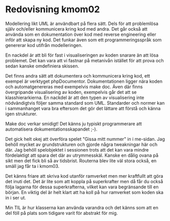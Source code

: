 ---
---
Redovisning kmom02
=========================
Modellering likt UML är användbart på flera sätt. Dels för att problemlösa själv och/eller kommunicera kring kod med andra. Det går också att använda som en dokumentation över kod med reverse engineering eller inför att skapa ny kod. Det funkar även som ett programmeringsspråk som genererar kod utifrån modelleringen.

En nackdel är att bli för fast i visualiseringen av koden snarare än att lösa problemet. Det kan vara att vi fastnar på metanivån istället för att prova och sedan kanske omdefiniera skissen.

Det finns andra sätt att dokumentera och kommunicera kring kod, ett exempel är verktyget phpDocumentor. Dokumentationen ligger nära koden och automatgenereras med exempelvis make doc. Även där finns övergripande visualisering av koden, exempelvis går det att se klasshierarkierna. En nackdel är att den typen av visualisering inte nödvändigtvis följer samma standard som UML. Standarder och normer kan i sammanhanget vara bra eftersom det gör det lättare att förstå och känna igen strukturer.

Make doc verkar smidigt! Det känns ju typiskt programmerare att automatisera dokumentationsskapandet ;-).

Det gick helt okej att överföra spelet "Gissa mitt nummer" in i me-sidan. Jag behöll mycket av grundstrukturen och gjorde några tweakningar här och där. Jag behöll spelobjektet i sessionen trots att det kan vara mindre fördelaktigt att spara det där av utrymmesskäl. Kanske en dålig ovana på sikt men det fick bli så av tidsbrist. Routerna blev lite väl stora också, en smäll jag får ta i kmom03.

Det känns friare att skriva kod utanför ramverket men mer kraftfullt att göra det inuti det. Det är lite som att koppla på superkrafter men då får du också följa lagarna för dessa superkrafterna, vilket kan vara begränsande till en början. En viktig del är helt klart att ha koll på hur ramverket som koden ska in i ser ut.

Min TIL är hur klasserna kan använda varandra och det känns som att en del föll på plats som tidigare varit för abstrakt för mig.
